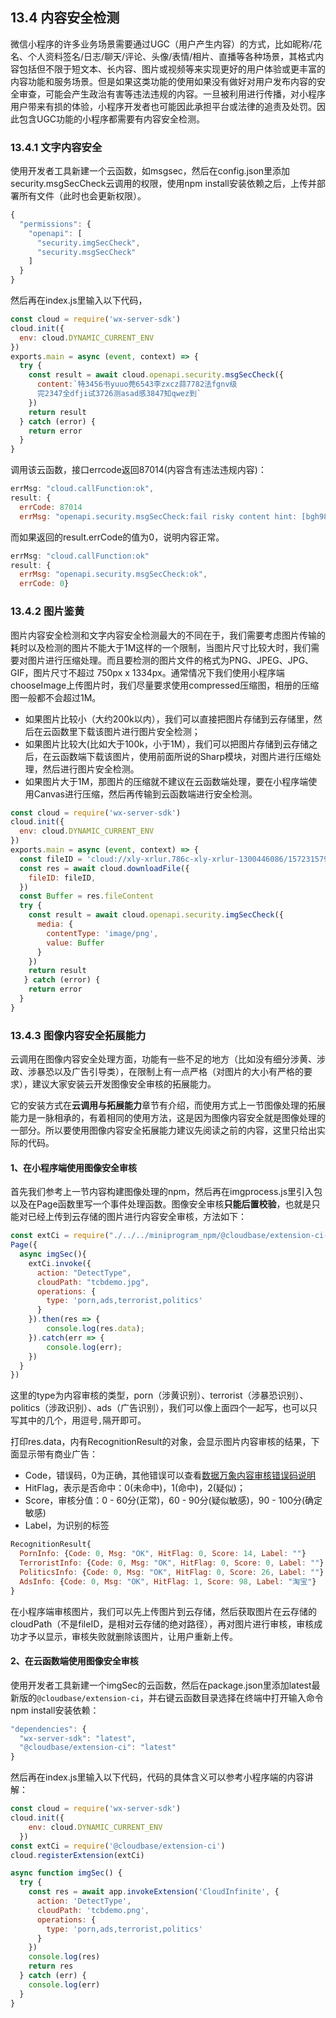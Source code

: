 ## 13.4 内容安全检测
微信小程序的许多业务场景需要通过UGC（用户产生内容）的方式，比如昵称/花名、个人资料签名/日志/聊天/评论、头像/表情/相片、直播等各种场景，其格式内容包括但不限于短文本、长内容、图片或视频等来实现更好的用户体验或更丰富的内容功能和服务场景。但是如果这类功能的使用如果没有做好对用户发布内容的安全审查，可能会产生政治有害等违法违规的内容。一旦被利用进行传播，对小程序用户带来有损的体验，小程序开发者也可能因此承担平台或法律的追责及处罚。因此包含UGC功能的小程序都需要有内容安全检测。

### 13.4.1 文字内容安全
使用开发者工具新建一个云函数，如msgsec，然后在config.json里添加security.msgSecCheck云调用的权限，使用npm install安装依赖之后，上传并部署所有文件（此时也会更新权限）。
```javascript
{
  "permissions": {
    "openapi": [
      "security.imgSecCheck",
      "security.msgSecCheck"
    ]
  }
}
```
然后再在index.js里输入以下代码，
```javascript
const cloud = require('wx-server-sdk')
cloud.init({
  env: cloud.DYNAMIC_CURRENT_ENV
})
exports.main = async (event, context) => {
  try {
    const result = await cloud.openapi.security.msgSecCheck({
      content:`特3456书yuuo莞6543李zxcz蒜7782法fgnv级
      完2347全dfji试3726测asad感3847知qwez到`
    })
    return result      
  } catch (error) {
    return error
  }
}
```
调用该云函数，接口errcode返回87014(内容含有违法违规内容)：
```javascript
errMsg: "cloud.callFunction:ok", 
result: {
  errCode: 87014
  errMsg: "openapi.security.msgSecCheck:fail risky content hint: [bgh98a06644711]"}
```
而如果返回的result.errCode的值为0，说明内容正常。
```javascript
errMsg: "cloud.callFunction:ok"
result: {
  errMsg: "openapi.security.msgSecCheck:ok",
  errCode: 0}
```

### 13.4.2 图片鉴黄
图片内容安全检测和文字内容安全检测最大的不同在于，我们需要考虑图片传输的耗时以及检测的图片不能大于1M这样的一个限制，当图片尺寸比较大时，我们需要对图片进行压缩处理。而且要检测的图片文件的格式为PNG、JPEG、JPG、GIF，图片尺寸不超过 750px x 1334px。通常情况下我们使用小程序端chooseImage上传图片时，我们尽量要求使用compressed压缩图，相册的压缩图一般都不会超过1M。
- 如果图片比较小（大约200k以内），我们可以直接把图片存储到云存储里，然后在云函数里下载该图片进行图片安全检测；
- 如果图片比较大(比如大于100k，小于1M），我们可以把图片存储到云存储之后，在云函数端下载该图片，使用前面所说的Sharp模块，对图片进行压缩处理，然后进行图片安全检测。
- 如果图片大于1M，那图片的压缩就不建议在云函数端处理，要在小程序端使用Canvas进行压缩，然后再传输到云函数端进行安全检测。

```javascript
const cloud = require('wx-server-sdk')
cloud.init({
  env: cloud.DYNAMIC_CURRENT_ENV
})
exports.main = async (event, context) => {
  const fileID = 'cloud://xly-xrlur.786c-xly-xrlur-1300446086/1572315793628-366.png'
  const res = await cloud.downloadFile({
    fileID: fileID,
  })
  const Buffer = res.fileContent  
  try {
    const result = await cloud.openapi.security.imgSecCheck({
      media: {
        contentType: 'image/png',
        value: Buffer
      }
    })
    return result
   } catch (error) {
    return error
  }
}
```

### 13.4.3 图像内容安全拓展能力
云调用在图像内容安全处理方面，功能有一些不足的地方（比如没有细分涉黄、涉政、涉暴恐以及广告引导类），在限制上有一点严格（对图片的大小有严格的要求），建议大家安装云开发图像安全审核的拓展能力。

它的安装方式在**云调用与拓展能力**章节有介绍，而使用方式上一节图像处理的拓展能力是一脉相承的，有着相同的使用方法，这是因为图像内容安全就是图像处理的一部分。所以要使用图像内容安全拓展能力建议先阅读之前的内容，这里只给出实际的代码。

#### 1、在小程序端使用图像安全审核
首先我们参考上一节内容构建图像处理的npm，然后再在imgprocess.js里引入包以及在Page函数里写一个事件处理函数。图像安全审核**只能后置校验**，也就是只能对已经上传到云存储的图片进行内容安全审核，方法如下：
```javascript
const extCi = require("./../../miniprogram_npm/@cloudbase/extension-ci-wxmp");
Page({
  async imgSec(){
    extCi.invoke({
      action: "DetectType",
      cloudPath: "tcbdemo.jpg", 
      operations: {
        type: 'porn,ads,terrorist,politics'
      }
    }).then(res => {
        console.log(res.data);
    }).catch(err => {
        console.log(err);
    })
  }
})
```
这里的type为内容审核的类型，porn（涉黄识别）、terrorist（涉暴恐识别）、politics（涉政识别）、ads（广告识别），我们可以像上面四个一起写，也可以只写其中的几个，用逗号`,`隔开即可。

打印res.data，内有RecognitionResult的对象，会显示图片内容审核的结果，下面显示带有商业广告：
- Code，错误码，0为正确，其他错误可以查看[数据万象内容审核错误码说明](https://cloud.tencent.com/document/product/460/8523)
- HitFlag，表示是否命中：0(未命中)，1(命中)，2(疑似)；
- Score，审核分值：0 - 60分(正常)，60 - 90分(疑似敏感)，90 - 100分(确定敏感)
- Label，为识别的标签
```javascript
RecognitionResult{
  PornInfo: {Code: 0, Msg: "OK", HitFlag: 0, Score: 14, Label: ""}
  TerroristInfo: {Code: 0, Msg: "OK", HitFlag: 0, Score: 0, Label: ""}
  PoliticsInfo: {Code: 0, Msg: "OK", HitFlag: 0, Score: 26, Label: ""}
  AdsInfo: {Code: 0, Msg: "OK", HitFlag: 1, Score: 98, Label: "淘宝"}
}
```
在小程序端审核图片，我们可以先上传图片到云存储，然后获取图片在云存储的cloudPath（不是fileID，是相对云存储的绝对路径），再对图片进行审核，审核成功才予以显示，审核失败就删除该图片，让用户重新上传。

#### 2、在云函数端使用图像安全审核
使用开发者工具新建一个imgSec的云函数，然后在package.json里添加latest最新版的`@cloudbase/extension-ci`，并右键云函数目录选择在终端中打开输入命令npm install安装依赖：
```javascript
"dependencies": {
  "wx-server-sdk": "latest",
  "@cloudbase/extension-ci": "latest"
}
```
然后再在index.js里输入以下代码，代码的具体含义可以参考小程序端的内容讲解：
```javascript
const cloud = require('wx-server-sdk')
cloud.init({
    env: cloud.DYNAMIC_CURRENT_ENV
  })
const extCi = require('@cloudbase/extension-ci')
cloud.registerExtension(extCi)

async function imgSec() {
  try {
    const res = await app.invokeExtension('CloudInfinite', {
      action: 'DetectType',
      cloudPath: 'tcbdemo.png', 
      operations: {
        type: 'porn,ads,terrorist,politics'
      }
    })
    console.log(res)
    return res
  } catch (err) {
    console.log(err)
  }
}
```